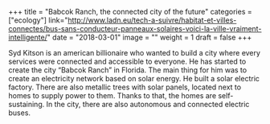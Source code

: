 +++
title = "Babcok Ranch, the connected city of the future"
categories = ["ecology"]
link="http://www.ladn.eu/tech-a-suivre/habitat-et-villes-connectes/bus-sans-conducteur-panneaux-solaires-voici-la-ville-vraiment-intelligente/"
date = "2018-03-01"
image = ""
weight = 1
draft = false
+++

Syd Kitson is an american billionaire who wanted to build a city where every services were connected and accessible to everyone. He has started to create the city “Babcok Ranch” in Florida. The main thing for him was to create an electricity network based on solar energy. He built a solar electric factory. There are also metallic trees with solar panels, located next to homes to supply power to them. Thanks to that, the homes are self-sustaining. In the city, there are also autonomous and connected electric buses. 

<!--stackedit_data:
eyJoaXN0b3J5IjpbLTY0ODQ1MzYxNV19
-->